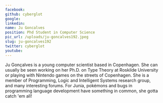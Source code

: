 ```yaml
---
facebook: 
github: cyberglot
google: 
linkedin: 
name: Ju Goncalves
position: Phd Student in Computer Science
pic_url: /uploads/ju-goncalves192.jpeg
slug: ju-goncalves192
twitter: cyberglot
youtube: 
---
```

<p>Ju Gon&ccedil;alves is a young computer scientist based in Copenhagen. She can usually be seen working on her Ph.D. on Type Theory at Roskilde University or playing with Nintendo games on the streets of Copenhagen. She is a member of Programming, Logic and Intelligent Systems research group, and many interesting forums. For Junia, pok&eacute;mons and bugs in programming language development have something in common, she gotta catch &#39;em all!</p>
